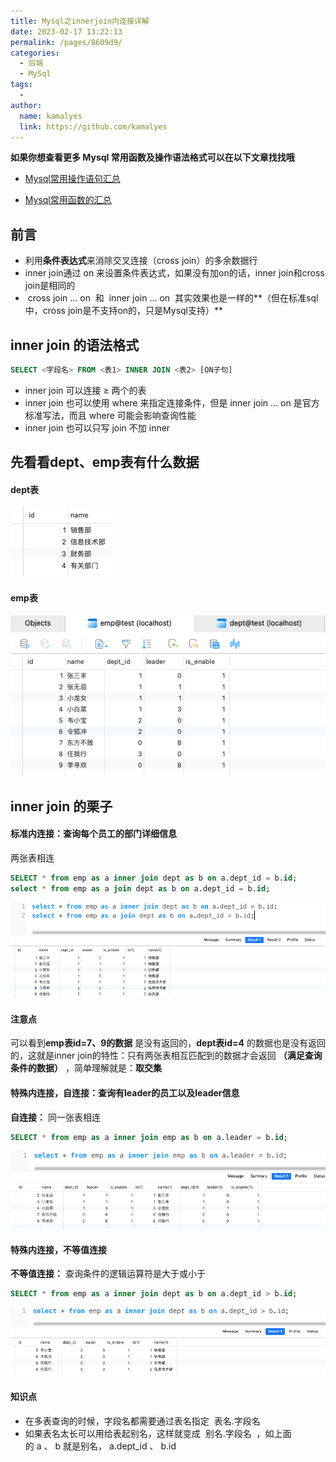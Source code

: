 ```yaml
---
title: Mysql之innerjoin内连接详解
date: 2023-02-17 13:22:13
permalink: /pages/8609d9/
categories:
  - 后端
  - MySql
tags:
  - 
author: 
  name: kamalyes
  link: https://github.com/kamalyes
---
```

**如果你想查看更多 Mysql 常用函数及操作语法格式可以在以下文章找找哦**

- [Mysql常用操作语句汇总](./59.Mysql常用操作语句汇总.md)

- [Mysql常用函数的汇总](./01.Mysql常用函数汇总.md)

**前言**
------

*   利用**条件表达式**来消除交叉连接（cross join）的多余数据行
*   inner join通过 on 来设置条件表达式，如果没有加on的话，inner join和cross join是相同的
*    cross join ... on  和  inner join ... on  其实效果也是一样的**（但在标准sql中，cross join是不支持on的，只是Mysql支持）**

inner join 的语法格式
----------------

```sql
SELECT <字段名> FROM <表1> INNER JOIN <表2> [ON子句]
```

*   inner join 可以连接 ≥ 两个的表
*   inner join 也可以使用 where 来指定连接条件，但是 inner join ... on 是官方标准写法，而且 where 可能会影响查询性能
*   inner join 也可以只写 join 不加 inner 

先看看dept、emp表有什么数据
-----------------

#### dept表

![](https://raw.githubusercontent.com/kamalyes/image-bed/master/col//mysql/join_table_query_for_dept.png)

#### emp表

![](https://raw.githubusercontent.com/kamalyes/image-bed/master/col//mysql/join_table_query_for_emp.png)

inner join 的栗子
--------------

#### 标准内连接：查询每个员工的部门详细信息

两张表相连

```sql
SELECT * from emp as a inner join dept as b on a.dept_id = b.id;
select * from emp as a join dept as b on a.dept_id = b.id;
```

![](https://raw.githubusercontent.com/kamalyes/image-bed/master/col//mysql/Snipaste_2023-02-17_13-52-39.png)

#### 注意点

可以看到**emp表id=7、9的数据** 是没有返回的，**dept表id=4** 的数据也是没有返回的，这就是inner join的特性：只有两张表相互匹配到的数据才会返回 **（满足查询条件的数据）** ，简单理解就是：**取交集**

#### 特殊内连接，自连接：查询有leader的员工以及leader信息

**自连接：** 同一张表相连

```sql
SELECT * from emp as a inner join emp as b on a.leader = b.id;
```

![](https://raw.githubusercontent.com/kamalyes/image-bed/master/col//mysql/Snipaste_2023-02-17_13-43-27.png)

#### 特殊内连接，不等值连接

**不等值连接：** 查询条件的逻辑运算符是大于或小于

```sql
SELECT * from emp as a inner join dept as b on a.dept_id > b.id;
```

![](https://raw.githubusercontent.com/kamalyes/image-bed/master/col//mysql/Snipaste_2023-02-17_13-55-40.png)

#### 知识点

*   在多表查询的时候，字段名都需要通过表名指定  表名.字段名  
*   如果表名太长可以用给表起别名，这样就变成  别名.字段名  ，如上面的 a 、 b 就是别名， a.dept_id 、 b.id 
